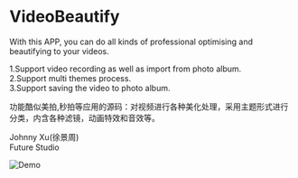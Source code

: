 # VideoBeautify
With this APP, you can do all kinds of professional optimising and beautifying to your videos.

1.Support video recording as well as import from photo album.  
2.Support multi themes process.  
3.Support saving the video to photo album.  

功能酷似美拍,秒拍等应用的源码：对视频进行各种美化处理，采用主题形式进行分类，内含各种滤镜，动画特效和音效等。

Johnny Xu(徐景周)  
Future Studio

![Demo](https://github.com/xujingzhou/VideoBeautify/blob/master/Resource/Demo/VideoBeautify_640x960.PNG)
